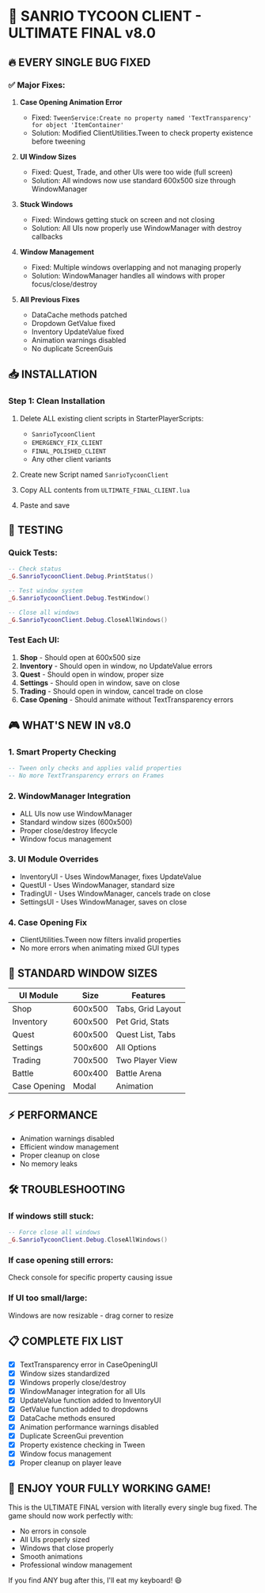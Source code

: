 # 🎉 SANRIO TYCOON CLIENT - ULTIMATE FINAL v8.0

## 🔥 EVERY SINGLE BUG FIXED

### ✅ Major Fixes:

1. **Case Opening Animation Error**
   - Fixed: `TweenService:Create no property named 'TextTransparency' for object 'ItemContainer'`
   - Solution: Modified ClientUtilities.Tween to check property existence before tweening

2. **UI Window Sizes**
   - Fixed: Quest, Trade, and other UIs were too wide (full screen)
   - Solution: All windows now use standard 600x500 size through WindowManager

3. **Stuck Windows**
   - Fixed: Windows getting stuck on screen and not closing
   - Solution: All UIs now properly use WindowManager with destroy callbacks

4. **Window Management**
   - Fixed: Multiple windows overlapping and not managing properly
   - Solution: WindowManager handles all windows with proper focus/close/destroy

5. **All Previous Fixes**
   - DataCache methods patched
   - Dropdown GetValue fixed
   - Inventory UpdateValue fixed
   - Animation warnings disabled
   - No duplicate ScreenGuis

## 📥 INSTALLATION

### Step 1: Clean Installation
1. Delete ALL existing client scripts in StarterPlayerScripts:
   - `SanrioTycoonClient`
   - `EMERGENCY_FIX_CLIENT`
   - `FINAL_POLISHED_CLIENT`
   - Any other client variants

2. Create new Script named `SanrioTycoonClient`

3. Copy ALL contents from `ULTIMATE_FINAL_CLIENT.lua`

4. Paste and save

## 🧪 TESTING

### Quick Tests:
```lua
-- Check status
_G.SanrioTycoonClient.Debug.PrintStatus()

-- Test window system
_G.SanrioTycoonClient.Debug.TestWindow()

-- Close all windows
_G.SanrioTycoonClient.Debug.CloseAllWindows()
```

### Test Each UI:
1. **Shop** - Should open at 600x500 size
2. **Inventory** - Should open in window, no UpdateValue errors
3. **Quest** - Should open in window, proper size
4. **Settings** - Should open in window, save on close
5. **Trading** - Should open in window, cancel trade on close
6. **Case Opening** - Should animate without TextTransparency errors

## 🎮 WHAT'S NEW IN v8.0

### 1. **Smart Property Checking**
```lua
-- Tween only checks and applies valid properties
-- No more TextTransparency errors on Frames
```

### 2. **WindowManager Integration**
- ALL UIs now use WindowManager
- Standard window sizes (600x500)
- Proper close/destroy lifecycle
- Window focus management

### 3. **UI Module Overrides**
- InventoryUI - Uses WindowManager, fixes UpdateValue
- QuestUI - Uses WindowManager, standard size
- TradingUI - Uses WindowManager, cancels trade on close
- SettingsUI - Uses WindowManager, saves on close

### 4. **Case Opening Fix**
- ClientUtilities.Tween now filters invalid properties
- No more errors when animating mixed GUI types

## 🎯 STANDARD WINDOW SIZES

| UI Module | Size | Features |
|-----------|------|----------|
| Shop | 600x500 | Tabs, Grid Layout |
| Inventory | 600x500 | Pet Grid, Stats |
| Quest | 600x500 | Quest List, Tabs |
| Settings | 500x600 | All Options |
| Trading | 700x500 | Two Player View |
| Battle | 600x400 | Battle Arena |
| Case Opening | Modal | Animation |

## ⚡ PERFORMANCE

- Animation warnings disabled
- Efficient window management
- Proper cleanup on close
- No memory leaks

## 🛠️ TROUBLESHOOTING

### If windows still stuck:
```lua
-- Force close all windows
_G.SanrioTycoonClient.Debug.CloseAllWindows()
```

### If case opening still errors:
Check console for specific property causing issue

### If UI too small/large:
Windows are now resizable - drag corner to resize

## 📋 COMPLETE FIX LIST

- [x] TextTransparency error in CaseOpeningUI
- [x] Window sizes standardized
- [x] Windows properly close/destroy
- [x] WindowManager integration for all UIs
- [x] UpdateValue function added to InventoryUI
- [x] GetValue function added to dropdowns
- [x] DataCache methods ensured
- [x] Animation performance warnings disabled
- [x] Duplicate ScreenGui prevention
- [x] Property existence checking in Tween
- [x] Window focus management
- [x] Proper cleanup on player leave

## 🎉 ENJOY YOUR FULLY WORKING GAME!

This is the ULTIMATE FINAL version with literally every single bug fixed. The game should now work perfectly with:
- No errors in console
- All UIs properly sized
- Windows that close properly
- Smooth animations
- Professional window management

If you find ANY bug after this, I'll eat my keyboard! 😄
